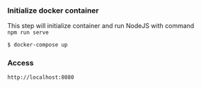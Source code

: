 ### Initialize docker container

This step will initialize container and run NodeJS with command<br>
``npm run serve``

```bash
$ docker-compose up
```

### Access

```
http://localhost:8080
```